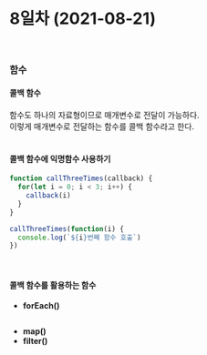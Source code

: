 # 8일차 (2021-08-21)
<br>

### 함수

#### 콜백 함수
함수도 하나의 자료형이므로 매개변수로 전달이 가능하다.   
이렇게 매개변수로 전달하는 함수를 콜백 함수라고 한다.   
<br>

#### 콜백 함수에 익명함수 사용하기
```javascript
function callThreeTimes(callback) {
  for(let i = 0; i < 3; i++) {
    callback(i)
  }
}

callThreeTimes(function(i) {
  console.log(`${i}번째 함수 호출`)
})
```
<br>

#### 콜백 함수를 활용하는 함수
* **forEach()**
```javascript

```
* **map()**
* **filter()**



